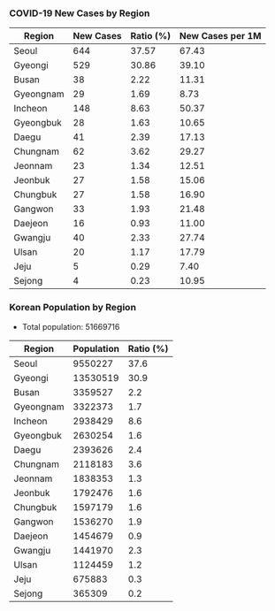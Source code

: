 ### COVID-19 New Cases by Region
| Region | New Cases | Ratio (%) | New Cases per 1M |
| ------ | --------- | ---------- | ----------------- |
| Seoul | 644 | 37.57 | 67.43 |
| Gyeongi | 529 | 30.86 | 39.10 |
| Busan | 38 | 2.22 | 11.31 |
| Gyeongnam | 29 | 1.69 | 8.73 |
| Incheon | 148 | 8.63 | 50.37 |
| Gyeongbuk | 28 | 1.63 | 10.65 |
| Daegu | 41 | 2.39 | 17.13 |
| Chungnam | 62 | 3.62 | 29.27 |
| Jeonnam | 23 | 1.34 | 12.51 |
| Jeonbuk | 27 | 1.58 | 15.06 |
| Chungbuk | 27 | 1.58 | 16.90 |
| Gangwon | 33 | 1.93 | 21.48 |
| Daejeon | 16 | 0.93 | 11.00 |
| Gwangju | 40 | 2.33 | 27.74 |
| Ulsan | 20 | 1.17 | 17.79 |
| Jeju | 5 | 0.29 | 7.40 |
| Sejong | 4 | 0.23 | 10.95 |



### Korean Population by Region
* Total population: 51669716

| Region | Population | Ratio (%) |
| ------ | ---------- | --------- |
| Seoul | 9550227 | 37.6 |
| Gyeongi | 13530519 | 30.9 |
| Busan | 3359527 | 2.2 |
| Gyeongnam | 3322373 | 1.7 |
| Incheon | 2938429 | 8.6 |
| Gyeongbuk | 2630254 | 1.6 |
| Daegu | 2393626 | 2.4 |
| Chungnam | 2118183 | 3.6 |
| Jeonnam | 1838353 | 1.3 |
| Jeonbuk | 1792476 | 1.6 |
| Chungbuk | 1597179 | 1.6 |
| Gangwon | 1536270 | 1.9 |
| Daejeon | 1454679 | 0.9 |
| Gwangju | 1441970 | 2.3 |
| Ulsan | 1124459 | 1.2 |
| Jeju | 675883 | 0.3 |
| Sejong | 365309 | 0.2 |
